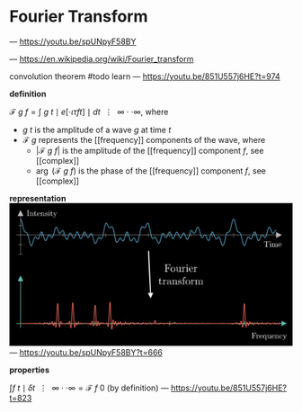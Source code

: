 # Fourier Transform

&mdash; <https://youtu.be/spUNpyF58BY>

&mdash; <https://en.wikipedia.org/wiki/Fourier_transform>

convolution theorem #todo learn &mdash; <https://youtu.be/851U557j6HE?t=974>

**definition**

$\mathcal F\ g\ f = \int\ g\ t \mid e[\cdot\iota\tau ft] \mid dt\ \ \vdots\ \ \infty \cdot \cdot \infty$, where

- $g\ t$ is the amplitude of a wave $g$ at time $t$
- $\mathcal F\ g$ represents the [[frequency]] components of the wave, where
  - $|\mathcal F\ g\ f|$ is the amplitude of the [[frequency]] component $f$, see [[complex]]
  - $\arg\ (\mathcal F\ g\ f)$ is the phase of the [[frequency]] component $f$, see [[complex]]

**representation** ![](20221103111349.png) &mdash; <https://youtu.be/spUNpyF58BY?t=666>

**properties**

$\int f\ t \mid \delta t\ \ \vdots\ \ \infty \cdot \cdot \infty = \mathcal F\ f\ 0$ (by definition) &mdash; <https://youtu.be/851U557j6HE?t=823>
